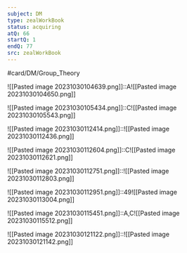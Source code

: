 ```yaml
---
subject: DM
type: zealWorkBook
status: acquiring
atQ: 66
startQ: 1
endQ: 77
src: zealWorkBook
---
```

#card/DM/Group_Theory

![[Pasted image 20231030104639.png]]::A![[Pasted image 20231030104650.png]] <!--SR:!2023-11-21,14,290-->


![[Pasted image 20231030105434.png]]::C![[Pasted image 20231030105543.png]] <!--SR:!2023-11-22,15,290-->

![[Pasted image 20231030112414.png]]::![[Pasted image 20231030112436.png]] <!--SR:!2023-11-17,10,270-->


![[Pasted image 20231030112604.png]]::C![[Pasted image 20231030112621.png]] <!--SR:!2023-11-13,6,250-->


![[Pasted image 20231030112751.png]]::![[Pasted image 20231030112803.png]] <!--SR:!2023-12-07,5,270-->


![[Pasted image 20231030112951.png]]::49![[Pasted image 20231030113004.png]] <!--SR:!2023-11-19,12,270-->

![[Pasted image 20231030115451.png]]::A,C![[Pasted image 20231030115512.png]] <!--SR:!2023-11-18,8,250-->

![[Pasted image 20231030121122.png]]::![[Pasted image 20231030121142.png]] <!--SR:!2024-01-04,33,290-->